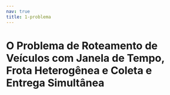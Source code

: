 ```yaml
---
nav: true
title: 1-problema
---
```


# O Problema de Roteamento de Veículos com Janela de Tempo, Frota Heterogênea e Coleta e Entrega Simultânea
